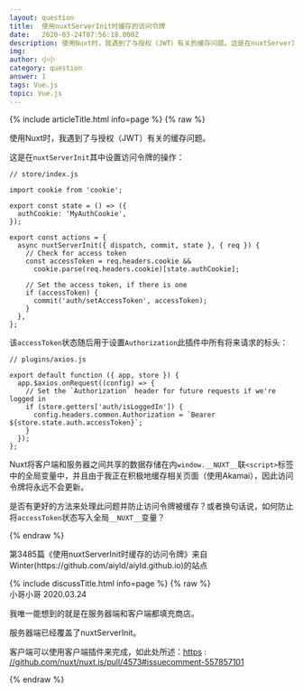 ```yaml
---
layout: question
title:  使用nuxtServerInit时缓存的访问令牌
date:   2020-03-24T07:56:18.000Z
description: 使用Nuxt时，我遇到了与授权（JWT）有关的缓存问题。这是在nuxtServerInit其中设置访问令牌的操作：// store/index.j...
img: 
author: 小小
category: question
answer: 1
tags: Vue.js
topic: Vue.js
---
```

<div class="article-root">
  <div class="article">
    {% include articleTitle.html info=page %}
    {% raw %}
    <div class="article-content"><p><font style="vertical-align: inherit;"><font style="vertical-align: inherit;">使用Nuxt时，我遇到了与授权（JWT）有关的缓存问题。</font></font></p>

<p><font style="vertical-align: inherit;"><font style="vertical-align: inherit;">这是在</font></font><code>nuxtServerInit</code><font style="vertical-align: inherit;"><font style="vertical-align: inherit;">其中设置访问令牌的操作：</font></font></p>

<pre class="lang-js prettyprint-override"><code>// store/index.js<font></font>
<font></font>
import cookie from 'cookie';<font></font>
<font></font>
export const state = () =&gt; ({<font></font>
  authCookie: 'MyAuthCookie',<font></font>
});<font></font>
<font></font>
export const actions = {<font></font>
  async nuxtServerInit({ dispatch, commit, state }, { req }) {<font></font>
    // Check for access token<font></font>
    const accessToken = req.headers.cookie &amp;&amp;<font></font>
      cookie.parse(req.headers.cookie)[state.authCookie];<font></font>
<font></font>
    // Set the access token, if there is one<font></font>
    if (accessToken) {<font></font>
      commit('auth/setAccessToken', accessToken);<font></font>
    }<font></font>
  },<font></font>
};<font></font>
</code></pre>

<p><font style="vertical-align: inherit;"><font style="vertical-align: inherit;">该</font></font><code>accessToken</code><font style="vertical-align: inherit;"><font style="vertical-align: inherit;">状态随后用于设置</font></font><code>Authorization</code><font style="vertical-align: inherit;"><font style="vertical-align: inherit;">此插件中所有将来请求</font><font style="vertical-align: inherit;">的</font><font style="vertical-align: inherit;">标头：</font></font></p>

<pre class="lang-js prettyprint-override"><code>// plugins/axios.js<font></font>
<font></font>
export default function ({ app, store }) {<font></font>
  app.$axios.onRequest((config) =&gt; {<font></font>
    // Set the `Authorization` header for future requests if we're logged in<font></font>
    if (store.getters['auth/isLoggedIn']) {<font></font>
      config.headers.common.Authorization = `Bearer ${store.state.auth.accessToken}`;<font></font>
    }<font></font>
  });<font></font>
};<font></font>
</code></pre>

<p><font style="vertical-align: inherit;"><font style="vertical-align: inherit;">Nuxt将客户端和服务器之间共享的数据存储在内</font></font><code>window.__NUXT__</code><font style="vertical-align: inherit;"><font style="vertical-align: inherit;">联</font></font><code>&lt;script&gt;</code><font style="vertical-align: inherit;"><font style="vertical-align: inherit;">标签</font><font style="vertical-align: inherit;">中的全局</font><font style="vertical-align: inherit;">变量中</font><font style="vertical-align: inherit;">，并且由于我正在积极地缓存相关页面（使用Akamai），因此访问令牌将永远不会更新。</font></font></p>

<p><font style="vertical-align: inherit;"><font style="vertical-align: inherit;">是否有更好的方法来处理此问题并防止访问令牌被缓存？</font><font style="vertical-align: inherit;">或者换句话说，如何防止将</font></font><code>accessToken</code><font style="vertical-align: inherit;"><font style="vertical-align: inherit;">状态写入全局</font></font><code>__NUXT__</code><font style="vertical-align: inherit;"><font style="vertical-align: inherit;">变量？</font></font></p></div>
    {% endraw %}
  </div>
  <p class="winter_mark">第3485篇《使用nuxtServerInit时缓存的访问令牌》来自Winter(https://github.com/aiyld/aiyld.github.io)的站点</p>
  <div class="discuss-wrapper">
    {% include discussTitle.html info=page %}
    {% raw %}
    <div class="discuss-list">
    <div class="discuss-item">
        <div class="discuss-parent">
          <div class="discuss-meta">
            <span class="discuss-user">小哥小哥</span>
            <span class="discuss-time">2020.03.24</span>
          </div>
          <div class="discuss-comment"><p><font style="vertical-align: inherit;"><font style="vertical-align: inherit;">我唯一能想到的就是在服务器端和客户端都填充商店。</font></font></p>

<p><font style="vertical-align: inherit;"><font style="vertical-align: inherit;">服务器端已经覆盖了nuxtServerInit。</font></font></p>

<p><font style="vertical-align: inherit;"><font style="vertical-align: inherit;">客户端可以使用客户端插件来完成，如此处所述：</font><a href="https://github.com/nuxt/nuxt.js/pull/4573#issuecomment-557857101" rel="nofollow noreferrer"><font style="vertical-align: inherit;">https</font></a><font style="vertical-align: inherit;"> : </font></font><a href="https://github.com/nuxt/nuxt.js/pull/4573#issuecomment-557857101" rel="nofollow noreferrer"><font style="vertical-align: inherit;"><font style="vertical-align: inherit;">//github.com/nuxt/nuxt.js/pull/4573#issuecomment-557857101</font></font></a></p></div>
        </div></div>
    </div>
    {% endraw %}
  </div>
<div>
